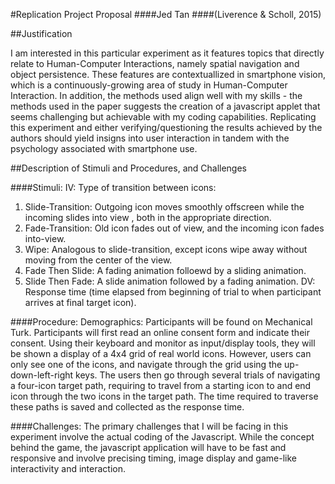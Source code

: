 #Replication Project Proposal
####Jed Tan
####(Liverence & Scholl, 2015)

##Justification

I am interested in this particular experiment as it features topics that directly relate to Human-Computer Interactions, namely spatial navigation and object persistence. These features are contextuallized in smartphone vision, which is a continuously-growing area of study in Human-Computer Interaction. In addition, the methods used align well with my skills - the methods used in the paper suggests the creation of a javascript applet that seems challenging but achievable with my coding capabilities. Replicating this experiment and either verifying/questioning the results achieved by the authors should yield insigns into user interaction in tandem with the psychology associated with smartphone use.

##Description of Stimuli and Procedures, and Challenges

####Stimuli:
IV: Type of transition between icons:
1. Slide-Transition: Outgoing icon moves smoothly offscreen while the incoming slides into view , both in the appropriate direction.
2. Fade-Transition: Old icon fades out of view, and the incoming icon fades into-view.
3. Wipe: Analogous to slide-transition, except icons wipe away without moving from the center of the view.
4. Fade Then Slide: A fading animation folloewd by a sliding animation.
5. Slide Then Fade: A slide animation followed by a fading animation.
DV: Response time (time elapsed from beginning of trial to when participant arrives at final target icon).

####Procedure:
Demographics: Participants will be found on Mechanical Turk.
Participants will first read an online consent form and indicate their consent. Using their keyboard and monitor as input/display tools, they will be shown a display of a 4x4 grid of real world icons. However, users can only see one of the icons, and navigate through the grid using the up-down-left-right keys. The users then go through several trials of navigating a four-icon target path, requiring to travel from a starting icon to and end icon through the two icons in the target path. The time required to traverse these paths is saved and collected as the response time.  

####Challenges: The primary challenges that I will be facing in this experiment involve the actual coding of the Javascript. While the concept behind the game, the javascript application will have to be fast and responsive and involve precising timing, image display and game-like interactivity and interaction. 
